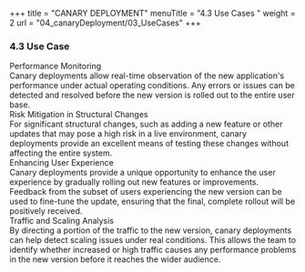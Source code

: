 +++
title = "CANARY DEPLOYMENT"
menuTitle = "4.3  Use Cases "
weight = 2
url = "04_canaryDeployment/03_UseCases"
+++



### 4.3 Use Case




<link rel="stylesheet" href="/css/custom.css">
<link rel="stylesheet" href="/css/text.css">

<div id='container'>
  <aside class='text1'> <span class="text-content">Performance Monitoring</span></aside><aside class='text2'> Canary deployments allow real-time observation of the new application's performance under actual operating conditions. Any errors or issues can be detected and resolved before the new version is rolled out to the entire user base.</aside2>
</div>

<div id='container'>
  <aside class='text1'> <span class="text-content">Risk Mitigation in Structural Changes</span></aside><aside class='text2'> For significant structural changes, such as adding a new feature or other updates that may pose a high risk in a live environment, canary deployments provide an excellent means of testing these changes without affecting the entire system.</aside2>
</div>

<div id='container'>
  <aside class='text1'> <span class="text-content">Enhancing User Experience</span></aside><aside class='text2'> Canary deployments provide a unique opportunity to enhance the user experience by gradually rolling out new features or improvements. Feedback from the subset of users experiencing the new version can be used to fine-tune the update, ensuring that the final, complete rollout will be positively received.</aside2>
</div>


<div id='container'>
  <aside class='text1'> <span class="text-content">Traffic and Scaling Analysis</span></aside><aside class='text2'>  By directing a portion of the traffic to the new version, canary deployments can help detect scaling issues under real conditions. This allows the team to identify whether increased or high traffic causes any performance problems in the new version before it reaches the wider audience.</aside2>
</div>